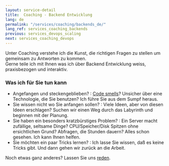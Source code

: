 ```yaml
---
layout: service-detail
title:  Coaching - Backend Entwicklung
lang: de
permalink: "/services/coaching/backends_de/"
lang_ref: services_coaching_backends
previous: services_devops_scaling
next: services_coaching_devops
---
```

Unter Coaching verstehe ich die Kunst, die richtigen Fragen zu stellen um gemeinsam zu Antworten zu kommen.  
Gerne teile ich mit Ihnen was ich über Backend Entwicklung weiss, praxisbezogen und interaktiv.

### Was ich für Sie tun kann
- Angefangen und steckengeblieben?
: [Code smells](https://de.wikipedia.org/wiki/Smell_(Programmierung))? Unsicher über eine Technologie, die Sie benutzen? Ich führe Sie aus dem Sumpf heraus.
- Sie wissen nicht wo Sie anfangen sollen?
: Viele Ideen, aber von diesen Ideen erschlagen? Suchen wir einen Weg durch das Labyrinth und beginnen mit der Planung.
- Sie haben ein besonders kratzbürstiges Problem?
: Ein Server macht zufällige, seltsame Dinge? CPU/Speicher/Disk Spitzen ohne ersichtlichen Grund? Abfragen, die Stunden dauern? Alles schon gesehen. Ich kann Ihnen helfen.
- Sie möchten ein paar Tricks lernen?
: Ich lasse Sie wissen, daß es keine Tricks gibt. Und dann gehen wir zurück an die Arbeit.

Noch etwas ganz anderes? Lassen Sie uns [reden](/contact_en).
